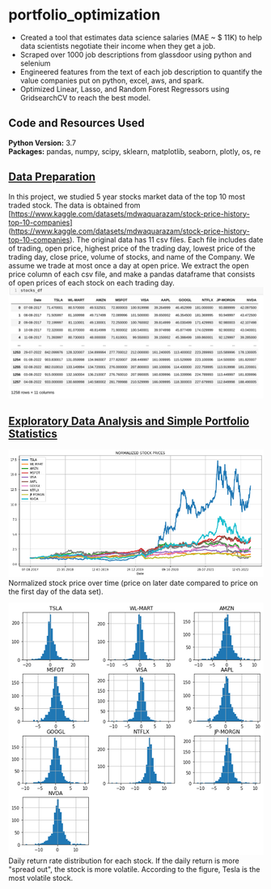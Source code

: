 # portfolio_optimization
* Created a tool that estimates data science salaries (MAE ~ $ 11K) to help data scientists negotiate their income when they get a job.
* Scraped over 1000 job descriptions from glassdoor using python and selenium
* Engineered features from the text of each job description to quantify the value companies put on python, excel, aws, and spark. 
* Optimized Linear, Lasso, and Random Forest Regressors using GridsearchCV to reach the best model. 

## Code and Resources Used 
**Python Version:** 3.7  
**Packages:** pandas, numpy, scipy, sklearn, matplotlib, seaborn, plotly, os, re

## [Data Preparation](https://github.com/XYU1204/portfolio_optimization/blob/main/data_cleaning_processing.ipynb) 
In this project, we studied 5 year stocks market data of the top 10 most traded stock. The data is obtained from [https://www.kaggle.com/datasets/mdwaquarazam/stock-price-history-top-10-companies] (https://www.kaggle.com/datasets/mdwaquarazam/stock-price-history-top-10-companies). The original data has 11 csv files. Each file includes date of trading,	open price, highest price of the trading day,	lowest price of the trading day, close price,	volume of stocks, and name of the Company. We assume we trade at most once a day at open price. We extract the open price column of each csv file, and make a pandas dataframe that consists of open prices of each stock on each trading day.
![alt text](https://github.com/XYU1204/portfolio_optimization/blob/main/stocks_df.png)

## [Exploratory Data Analysis and Simple Portfolio Statistics](https://github.com/XYU1204/portfolio_optimization/blob/main/EDA_and_simple_portfolio_allocation.ipynb)
![alt text](https://github.com/XYU1204/portfolio_optimization/blob/main/all_stocks_normalized.png "Normalized stock price over time")
Normalized stock price over time (price on later date compared to price on the first day of the data set).

![alt text](https://github.com/XYU1204/portfolio_optimization/blob/main/daily_return_frequency.png "daily return distribution")
Daily return rate distribution for each stock. If the daily return is more "spread out", the stock is more volatile. According to the figure, Tesla is the most volatile stock.
